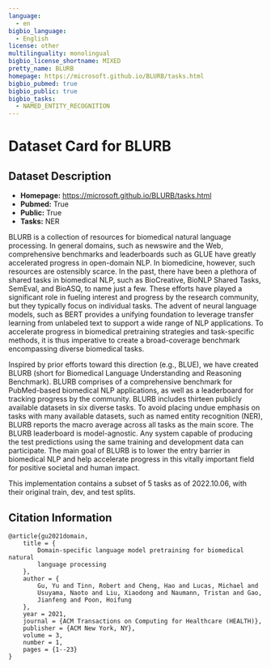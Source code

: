```yaml
---
language: 
  - en
bigbio_language:
  - English
license: other
multilinguality: monolingual
bigbio_license_shortname: MIXED
pretty_name: BLURB
homepage: https://microsoft.github.io/BLURB/tasks.html
bigbio_pubmed: true
bigbio_public: true
bigbio_tasks:
  - NAMED_ENTITY_RECOGNITION
---
```



# Dataset Card for BLURB

## Dataset Description

- **Homepage:** https://microsoft.github.io/BLURB/tasks.html
- **Pubmed:** True
- **Public:** True
- **Tasks:** NER

BLURB is a collection of resources for biomedical natural language processing. 
In general domains, such as newswire and the Web, comprehensive benchmarks and 
leaderboards such as GLUE have greatly accelerated progress in open-domain NLP. 
In biomedicine, however, such resources are ostensibly scarce. In the past, 
there have been a plethora of shared tasks in biomedical NLP, such as 
BioCreative, BioNLP Shared Tasks, SemEval, and BioASQ, to name just a few. These 
efforts have played a significant role in fueling interest and progress by the 
research community, but they typically focus on individual tasks. The advent of 
neural language models, such as BERT provides a unifying foundation to leverage 
transfer learning from unlabeled text to support a wide range of NLP 
applications. To accelerate progress in biomedical pretraining strategies and 
task-specific methods, it is thus imperative to create a broad-coverage 
benchmark encompassing diverse biomedical tasks. 

Inspired by prior efforts toward this direction (e.g., BLUE), we have created 
BLURB (short for Biomedical Language Understanding and Reasoning Benchmark). 
BLURB comprises of a comprehensive benchmark for PubMed-based biomedical NLP 
applications, as well as a leaderboard for tracking progress by the community. 
BLURB includes thirteen publicly available datasets in six diverse tasks. To 
avoid placing undue emphasis on tasks with many available datasets, such as 
named entity recognition (NER), BLURB reports the macro average across all tasks 
as the main score. The BLURB leaderboard is model-agnostic. Any system capable 
of producing the test predictions using the same training and development data 
can participate. The main goal of BLURB is to lower the entry barrier in 
biomedical NLP and help accelerate progress in this vitally important field for 
positive societal and human impact.

This implementation contains a subset of 5 tasks as of 2022.10.06, with their original train, dev, and test splits.


## Citation Information

```
@article{gu2021domain,
    title = {
        Domain-specific language model pretraining for biomedical natural
        language processing
    },
    author = {
        Gu, Yu and Tinn, Robert and Cheng, Hao and Lucas, Michael and
        Usuyama, Naoto and Liu, Xiaodong and Naumann, Tristan and Gao,
        Jianfeng and Poon, Hoifung
    },
    year = 2021,
    journal = {ACM Transactions on Computing for Healthcare (HEALTH)},
    publisher = {ACM New York, NY},
    volume = 3,
    number = 1,
    pages = {1--23}
}
```
